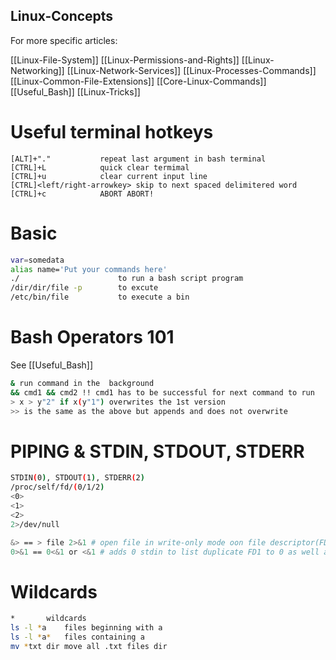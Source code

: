 ## Linux-Concepts
For more specific articles:

[[Linux-File-System]]
[[Linux-Permissions-and-Rights]]
[[Linux-Networking]]
[[Linux-Network-Services]]
[[Linux-Processes-Commands]]
[[Linux-Common-File-Extensions]]
[[Core-Linux-Commands]]
[[Useful_Bash]]
[[Linux-Tricks]]

# Useful terminal hotkeys
```
[ALT]+"." 			repeat last argument in bash terminal
[CTRL]+L			quick clear termimal
[CTRL]+u			clear current input line
[CTRL]<left/right-arrowkey>	skip to next spaced delimitered word
[CTRL]+c			ABORT ABORT!
```

# Basic
```bash
var=somedata
alias name='Put your commands here'
./                      to run a bash script program
/dir/dir/file -p        to excute
/etc/bin/file           to execute a bin
```

# Bash Operators 101 
See [[Useful_Bash]]
```bash
& run command in the  background
&& cmd1 && cmd2 !! cmd1 has to be successful for next command to run
> x > y"2" if x(y"1") overwrites the 1st version
>> is the same as the above but appends and does not overwrite
```



# PIPING & STDIN, STDOUT, STDERR
```bash
STDIN(0), STDOUT(1), STDERR(2) 
/proc/self/fd/(0/1/2)
<0>
<1>
<2> 
2>/dev/null

&> == > file 2>&1 # open file in write-only mode oon file descriptor(FD) 1 and duplicate FD1 to the FD2 so that FD1 and FD2(stdout, stderr) point to that open file description
0>&1 == 0<&1 or <&1 # adds 0 stdin to list duplicate FD1 to 0 as well as FD0 is mode to point to the same resourcce
```


# Wildcards 
```bash
*		wildcards
ls -l *a	files beginning with a
ls -l *a* 	files containing a
mv *txt dir	move all .txt files dir
```
